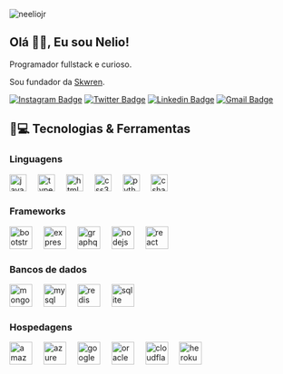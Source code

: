 <p align="left"><img src="https://komarev.com/ghpvc/?username=neeliojr" alt="neeliojr" /></p>

<h2 align="left">Olá 👋🏼, Eu sou Nelio!</h2>
<p align = "justify">Programador fullstack e curioso.</p>

Sou fundador da [Skwren](https://skwren.com).

[![Instagram Badge](https://img.shields.io/badge/-neeliojr-purple?style=flat-square&logo=instagram&logoColor=white&link=https://instagram.com/nelioalvesjunior)](https://instagram.com/nelioalvesjunior)
[![Twitter Badge](https://img.shields.io/badge/-neeliojr-blue?style=flat-square&logo=Twitter&logoColor=white&link=https:twitter.com/oilenj)](https:twitter.com/oilenj)
[![Linkedin Badge](https://img.shields.io/badge/-neeliojr-blue?style=flat-square&logo=Linkedin&logoColor=white&link=https://www.linkedin.com/in/nelio-júnior-349540207/)](https://www.linkedin.com/in/nelio-júnior-349540207)
[![Gmail Badge](https://img.shields.io/badge/-neeliojr@gmail.com-c14438?style=flat-square&logo=Gmail&logoColor=white&link=mailto:neeliojr@gmail.com)](mailto:neeliojr@gmail.com)

## 🚀💻 Tecnologias & Ferramentas

### Linguagens
<div align="left">
  <img src="https://cdn.jsdelivr.net/gh/devicons/devicon/icons/javascript/javascript-original.svg" height="30" alt="javascript logo"  />
  <img width="12" />
  <img src="https://cdn.jsdelivr.net/gh/devicons/devicon/icons/typescript/typescript-original.svg" height="30" alt="typescript logo"  />
  <img width="12" />
  <img src="https://cdn.jsdelivr.net/gh/devicons/devicon/icons/html5/html5-original.svg" height="30" alt="html5 logo"  />
  <img width="12" />
  <img src="https://cdn.jsdelivr.net/gh/devicons/devicon/icons/css3/css3-original.svg" height="30" alt="css3 logo"  />
  <img width="12" />
  <img src="https://cdn.jsdelivr.net/gh/devicons/devicon/icons/python/python-original.svg" height="30" alt="python logo"  />
  <img width="12" />
  <img src="https://cdn.jsdelivr.net/gh/devicons/devicon/icons/csharp/csharp-original.svg" height="30" alt="csharp logo"  />
</div>

### Frameworks
<div align="left">
  <img src="https://cdn.jsdelivr.net/gh/devicons/devicon/icons/bootstrap/bootstrap-original.svg" height="40" alt="bootstrap logo"  />
  <img width="12" />
  <img src="https://skillicons.dev/icons?i=express" height="40" alt="express logo"  />
  <img width="12" />
  <img src="https://cdn.jsdelivr.net/gh/devicons/devicon/icons/graphql/graphql-plain.svg" height="40" alt="graphql logo"  />
  <img width="12" />
  <img src="https://cdn.jsdelivr.net/gh/devicons/devicon/icons/nodejs/nodejs-original.svg" height="40" alt="nodejs logo"  />
  <img width="12" />
  <img src="https://cdn.jsdelivr.net/gh/devicons/devicon/icons/react/react-original.svg" height="40" alt="react logo"  />
</div>

### Bancos de dados
<div align="left">
  <img src="https://cdn.simpleicons.org/mongodb/47A248" height="40" alt="mongodb logo"  />
  <img width="12" />
  <img src="https://cdn.jsdelivr.net/gh/devicons/devicon/icons/mysql/mysql-original.svg" height="40" alt="mysql logo"  />
  <img width="12" />
  <img src="https://cdn.jsdelivr.net/gh/devicons/devicon/icons/redis/redis-original.svg" height="40" alt="redis logo"  />
  <img width="12" />
  <img src="https://cdn.simpleicons.org/sqlite/003B57" height="40" alt="sqlite logo"  />
</div>

### Hospedagens

<div align="left">
  <img src="https://cdn.iconscout.com/icon/free/png-256/free-aws-1869025-1583149.png" height="40" alt="amazonwebservices logo"  />
  <img width="12" />
  <img src="https://cdn.jsdelivr.net/gh/devicons/devicon/icons/azure/azure-original.svg" height="40" alt="azure logo"  />
  <img width="12" />
  <img src="https://cdn.jsdelivr.net/gh/devicons/devicon/icons/googlecloud/googlecloud-original.svg" height="40" alt="googlecloud logo"  />
  <img width="12" />
  <img src="https://cdn.simpleicons.org/oracle/F80000" height="40" alt="oracle logo"  />
  <img width="12" />
  <img src="https://cdn.simpleicons.org/cloudflare/F38020" height="40" alt="cloudflare logo"  />
  <img width="12" />
  <img src="https://cdn.jsdelivr.net/gh/devicons/devicon/icons/heroku/heroku-original.svg" height="40" alt="heroku logo"  />
</div>
